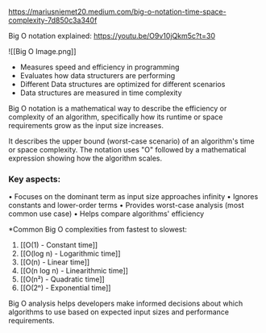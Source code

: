https://mariusniemet20.medium.com/big-o-notation-time-space-complexity-7d850c3a340f

Big O notation explained: https://youtu.be/O9v10jQkm5c?t=30

![[Big O Image.png]]

- Measures speed and efficiency in programming
- Evaluates how data structurers are performing
- Different Data structures are optimized for different scenarios
- Data structures are measured in time complexity

Big O notation is a mathematical way to describe the efficiency or complexity of an algorithm, specifically how its runtime or space requirements grow as the input
size increases.

It describes the upper bound (worst-case scenario) of an algorithm's time or space complexity. The notation uses "O" followed by a mathematical expression showing
how the algorithm scales.

### Key aspects:

• Focuses on the dominant term as input size approaches infinity
• Ignores constants and lower-order terms
• Provides worst-case analysis (most common use case)
• Helps compare algorithms' efficiency

*Common Big O complexities from fastest to slowest:

1. [[O(1) - Constant time]]
2. [[O(log n) - Logarithmic time]]
3. [[O(n) - Linear time]]
4. [[O(n log n) - Linearithmic time]]
5. [[O(n²) - Quadratic time]]
6. [[O(2ⁿ) - Exponential time]]

Big O analysis helps developers make informed decisions about which algorithms to use based on expected input sizes and performance requirements.


